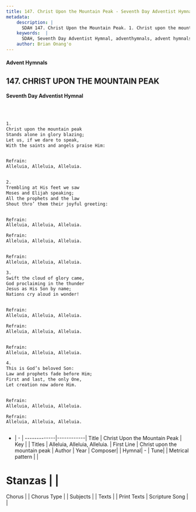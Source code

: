```yaml
---
title: 147. Christ Upon the Mountain Peak - Seventh Day Adventist Hymnal
metadata:
    description: |
      SDAH 147. Christ Upon the Mountain Peak. 1. Christ upon the mountain peak Stands alone in glory blazing; Let us, if we dare to speak, With the saints and angels praise Him: 
    keywords:  |
      SDAH, Seventh Day Adventist Hymnal, adventhymnals, advent hymnals, Christ Upon the Mountain Peak, Christ upon the mountain peak ,Alleluia, Alleluia, Alleluia.
    author: Brian Onang'o
---
```


#### Advent Hymnals
## 147. CHRIST UPON THE MOUNTAIN PEAK
#### Seventh Day Adventist Hymnal

```txt



1.
Christ upon the mountain peak
Stands alone in glory blazing;
Let us, if we dare to speak,
With the saints and angels praise Him:


Refrain:
Alleluia, Alleluia, Alleluia.


2.
Trembling at His feet we saw
Moses and Elijah speaking;
All the prophets and the law
Shout thro’ them their joyful greeting:


Refrain:
Alleluia, Alleluia, Alleluia.

Refrain:
Alleluia, Alleluia, Alleluia.


Refrain:
Alleluia, Alleluia, Alleluia.

3.
Swift the cloud of glory came,
God proclaiming in the thunder
Jesus as His Son by name;
Nations cry aloud in wonder!


Refrain:
Alleluia, Alleluia, Alleluia.

Refrain:
Alleluia, Alleluia, Alleluia.


Refrain:
Alleluia, Alleluia, Alleluia.

4.
This is God’s beloved Son:
Law and prophets fade before Him;
First and last, the only One,
Let creation now adore Him.


Refrain:
Alleluia, Alleluia, Alleluia.

Refrain:
Alleluia, Alleluia, Alleluia.



```

- |   -  |
-------------|------------|
Title | Christ Upon the Mountain Peak |
Key |  |
Titles | Alleluia, Alleluia, Alleluia. |
First Line | Christ upon the mountain peak |
Author | 
Year | 
Composer|  |
Hymnal|  - |
Tune|  |
Metrical pattern | |
# Stanzas |  |
Chorus |  |
Chorus Type |  |
Subjects |  |
Texts |  |
Print Texts | 
Scripture Song |  |
  
